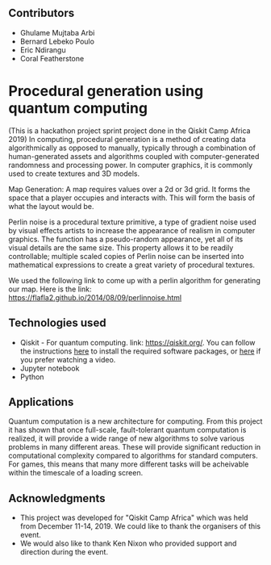
## Contributors
* Ghulame Mujtaba Arbi
* Bernard Lebeko Poulo
* Eric Ndirangu
* Coral Featherstone

# Procedural generation using quantum computing

(This is a hackathon project sprint project done in the Qiskit Camp Africa 2019)
In computing, procedural generation is a method of creating data algorithmically as opposed to manually, typically through a combination of human-generated assets and algorithms coupled with computer-generated randomness and processing power. In computer graphics, it is commonly used to create textures and 3D models.

Map Generation: A map requires values over a 2d or 3d grid. It forms the space that a player occupies and interacts with. This will form the basis of what the layout would be.

Perlin noise is a procedural texture primitive, a type of gradient noise used by visual effects artists to increase the appearance of realism in computer graphics. The function has a pseudo-random appearance, yet all of its visual details are the same size. This property allows it to be readily controllable; multiple scaled copies of Perlin noise can be inserted into mathematical expressions to create a great variety of procedural textures.

We used the following link to come up with a perlin algorithm for generating our map. Here is the link: https://flafla2.github.io/2014/08/09/perlinnoise.html

## Technologies used

* Qiskit - For quantum computing. link: https://qiskit.org/.  You can follow the instructions [here](https://qiskit.org/documentation/install.html) to install the required software packages, or [here](https://www.youtube.com/watch?v=M4EkW4VwhcI&list=PLOFEBzvs-Vvp2xg9-POLJhQwtVktlYGbY&index=3) if you prefer watching a video.
* Jupyter notebook
* Python

## Applications
Quantum computation is a new architecture for computing. From this project it has shown that once full-scale, fault-tolerant quantum computation is realized, it will provide a wide range of new algorithms to solve various problems in many different areas. These will provide significant reduction in computational complexity compared to algorithms for standard computers. For games, this means that many more different tasks will be acheivable within the timescale of a loading screen.


## Acknowledgments

* This project was developed for "Qiskit Camp Africa" which was held from December 11-14, 2019. We could like to thank the organisers of this event.
* We would also like to thank Ken Nixon who provided support and direction during the event.


